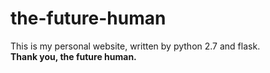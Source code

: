 the-future-human
================

This is my personal website, written by python 2.7 and flask.   
__Thank you, the future human.__
